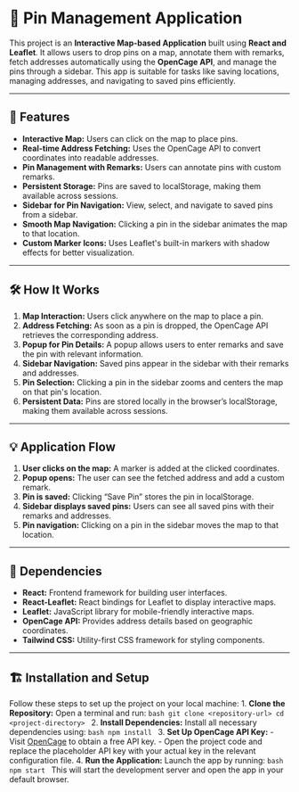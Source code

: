 # 📌 Pin Management Application

This project is an **Interactive Map-based Application** built using **React and Leaflet**. It allows users to drop pins on a map, annotate them with remarks, fetch addresses automatically using the **OpenCage API**, and manage the pins through a sidebar. This app is suitable for tasks like saving locations, managing addresses, and navigating to saved pins efficiently.

---

## 🚀 Features

- **Interactive Map:** Users can click on the map to place pins.
- **Real-time Address Fetching:** Uses the OpenCage API to convert coordinates into readable addresses.
- **Pin Management with Remarks:** Users can annotate pins with custom remarks.
- **Persistent Storage:** Pins are saved to localStorage, making them available across sessions.
- **Sidebar for Pin Navigation:** View, select, and navigate to saved pins from a sidebar.
- **Smooth Map Navigation:** Clicking a pin in the sidebar animates the map to that location.
- **Custom Marker Icons:** Uses Leaflet's built-in markers with shadow effects for better visualization.

---

## 🛠️ How It Works

1. **Map Interaction:** Users click anywhere on the map to place a pin.
2. **Address Fetching:** As soon as a pin is dropped, the OpenCage API retrieves the corresponding address.
3. **Popup for Pin Details:** A popup allows users to enter remarks and save the pin with relevant information.
4. **Sidebar Navigation:** Saved pins appear in the sidebar with their remarks and addresses.
5. **Pin Selection:** Clicking a pin in the sidebar zooms and centers the map on that pin's location.
6. **Persistent Data:** Pins are stored locally in the browser’s localStorage, making them available across sessions.

---

## 💡 Application Flow

1. **User clicks on the map:** A marker is added at the clicked coordinates.
2. **Popup opens:** The user can see the fetched address and add a custom remark.
3. **Pin is saved:** Clicking “Save Pin” stores the pin in localStorage.
4. **Sidebar displays saved pins:** Users can see all saved pins with their remarks and addresses.
5. **Pin navigation:** Clicking on a pin in the sidebar moves the map to that location.

---

## 🔑 Dependencies

- **React:** Frontend framework for building user interfaces.
- **React-Leaflet:** React bindings for Leaflet to display interactive maps.
- **Leaflet:** JavaScript library for mobile-friendly interactive maps.
- **OpenCage API:** Provides address details based on geographic coordinates.
- **Tailwind CSS:** Utility-first CSS framework for styling components.

---

## 🏗️ Installation and Setup

Follow these steps to set up the project on your local machine: 1. **Clone the Repository:** Open a terminal and run:  ```bash git clone <repository-url> cd <project-directory> ``` 2. **Install Dependencies:** Install all necessary dependencies using:  ```bash npm install ``` 3. **Set Up OpenCage API Key:**  - Visit [OpenCage](https://opencagedata.com) to obtain a free API key.  - Open the project code and replace the placeholder API key with your actual key in the relevant configuration file. 4. **Run the Application:** Launch the app by running:  ```bash npm start ```  This will start the development server and open the app in your default browser.


